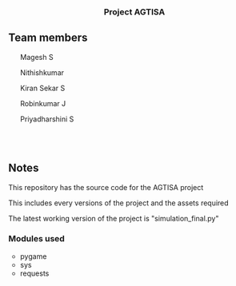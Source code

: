 <p align="center">
  <h3 align="center">Project AGTISA</h3>

  <p align="center">
    <h2>Team members</h2>
    <ul>Magesh S</ul>
    <ul>Nithishkumar</ul>
    <ul>Kiran Sekar S</ul>
    <ul>Robinkumar J</ul>
    <ul>Priyadharshini S</ul>
    <br/>
    <br/>
   </p>
</p>

## Notes
<p>This repository has the source code for the AGTISA project</p>
<p>This includes every versions of the project and the assets required</p>
<p>The latest working version of the project is "simulation_final.py"</p>

### Modules used
<ul style="list-style-type:circle">
  <li>pygame</li>
  <li>sys</li>
  <li>requests</li>
</ul>
